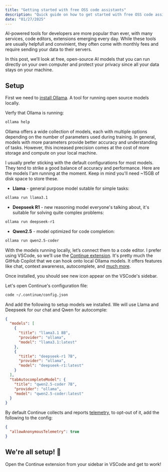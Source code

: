 ```yaml
---
title: "Getting started with free OSS code assistants"
description: "Quick guide on how to get started with free OSS code assistants"
date: "01/27/2025"
---
```


AI-powered tools for developers are more popular than ever, with many services, code editors, extensions emerging every day. While these tools are usually helpfull and convinient, they often come with monthly fees and require sending your data to their servers.

In this post, we’ll look at free, open-source AI models that you can run directly on your own computer and protect your privacy since all your data stays on your machine.

## Setup

First we need to [install Ollama](https://ollama.com/download). A tool for running open source models locally.

Verfy that Ollama is running:

```sh
ollama help
```

Ollama offers a wide collection of models, each with multiple options depending on the number of parameters used during training. In general, models with more parameters provide better accuracy and understanding of tasks. However, this increased precision comes at the cost of more storage and compute on your local machine.

I usually prefer sticking with the default configurations for most models. They tend to strike a good balance of accuracy and performance. Here are the models I'am running at the moment. Keep in mind you'll need ~15GB of disk space to store these.

- **Llama** - general purpose model sutable for simple tasks:

```sh
ollama run llama3.1
```

- **Deepseek R1** - new reasoning model everyone's talking about, it's suitable for solving quite complex problems:

```sh
ollama run deepseek-r1
```

- **Qwen2.5** - model optimized for code completion:

```sh
ollama run qwen2.5-coder
```

With the models running locally, let’s connect them to a code editor. I prefer using VSCode, so we’ll use the [Continue extension](https://marketplace.visualstudio.com/items?itemName=Continue.continue). It's pretty much the GitHub Copilot that we can hook onto local Ollama models. It offers features like chat, context awareness, autocomplete, and [much more](https://docs.continue.dev/).

Once installed, you should see new icon appear on the VSCode's sidebar.

Let's open Continue's configuration file:

```sh
code ~/.continue/config.json
```

And add the following to setup models we installed. We will use Llama and Deepseek for our chat and Qwen for autocomple:

```json
{
  "models": [
    {
      "title": "llama3.1 8B",
      "provider": "ollama",
      "model": "llama3.1:latest"
    },
    {
      "title": "deepseek-r1 7B",
      "provider": "ollama",
      "model": "deepseek-r1:latest"
    }
  ],
  "tabAutocompleteModel": {
    "title": "qwen2.5-coder 7B",
    "provider": "ollama",
    "model": "qwen2.5-coder:latest"
  }
}
```

By default Continue collects and reports [telemetry](https://docs.continue.dev/telemetry), to opt-out of it, add the following to the config:

```json
{
  "allowAnonymousTelemetry": true
}
```

## We're all setup! 🚀

Open the Continue extension from your sidebar in VSCode and get to work!
